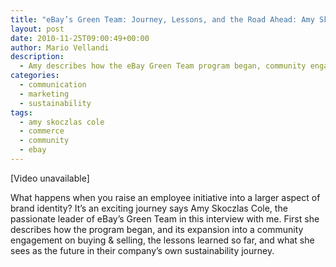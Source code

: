 ```yaml
---
title: "eBay’s Green Team: Journey, Lessons, and the Road Ahead: Amy Skozclas Cole"
layout: post
date: 2010-11-25T09:00:49+00:00
author: Mario Vellandi
description:
  - Amy describes how the eBay Green Team program began, community engagement on buying & selling, lessons learned, green product marketing, and communications
categories:
  - communication
  - marketing
  - sustainability
tags:
  - amy skoczlas cole
  - commerce
  - community
  - ebay
---
```

[Video unavailable]

What happens when you raise an employee initiative into a larger aspect of brand identity? It&#8217;s an exciting journey says Amy Skoczlas Cole, the passionate leader of eBay&#8217;s Green Team in this interview with me. First she describes how the program began, and its expansion into a community engagement on buying & selling, the lessons learned so far, and what she sees as the future in their company&#8217;s own sustainability journey.
